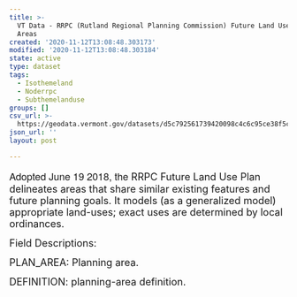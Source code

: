 ```yaml
---
title: >-
  VT Data - RRPC (Rutland Regional Planning Commission) Future Land Use Plan -
  Areas
created: '2020-11-12T13:08:48.303173'
modified: '2020-11-12T13:08:48.303184'
state: active
type: dataset
tags:
  - Isothemeland
  - Noderrpc
  - Subthemelanduse
groups: []
csv_url: >-
  https://geodata.vermont.gov/datasets/d5c792561739420098c4c6c95ce38f5c_0.csv?outSR=%7B%22latestWkid%22%3A3857%2C%22wkid%22%3A102100%7D
json_url: ''
layout: post

---
```

<div style='text-align:Left;'><p><font size='4'><span style='font-family: &quot;Avenir Next W01&quot;, &quot;Avenir Next W00&quot;, &quot;Avenir Next&quot;, Avenir, &quot;Helvetica Neue&quot;, sans-serif;'>Adopted June 19 2018, the</span><span> RRPC Future Land Use Plan delineates areas that share similar existing features and future planning goals. It models (as a generalized model) appropriate land-uses; exact uses are determined by local ordinances.</span></font></p><p><span><font size='4'>Field Descriptions:</font></span></p><p><span><font size='4'>     PLAN_AREA: Planning area.</font></span></p><p><span><font size='4'>     DEFINITION: planning-area definition.</font></span></p></div>
